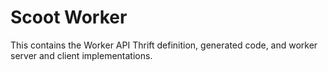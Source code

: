 # Scoot Worker

This contains the Worker API Thrift definition, generated code, and worker
server and client implementations.
